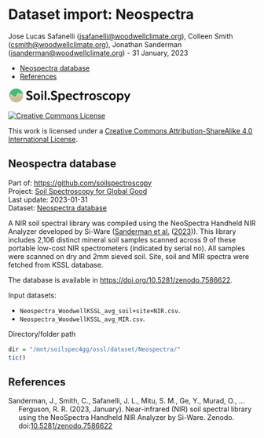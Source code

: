 Dataset import: Neospectra
================
Jose Lucas Safanelli (<jsafanelli@woodwellclimate.org>), Colleen Smith
(<csmith@woodwellclimate.org>), Jonathan Sanderman
(<jsanderman@woodwellclimate.org>) -
31 January, 2023



-   [Neospectra database](#neospectra-database)
-   [References](#references)

[<img src="../../img/soilspec4gg-logo_fc.png" alt="SoilSpec4GG logo" width="250"/>](https://soilspectroscopy.org/)

[<img alt="Creative Commons License" style="border-width:0" src="https://i.creativecommons.org/l/by-sa/4.0/88x31.png" />](http://creativecommons.org/licenses/by-sa/4.0/)

This work is licensed under a [Creative Commons Attribution-ShareAlike
4.0 International
License](http://creativecommons.org/licenses/by-sa/4.0/).

## Neospectra database

Part of: <https://github.com/soilspectroscopy>  
Project: [Soil Spectroscopy for Global
Good](https://soilspectroscopy.org)  
Last update: 2023-01-31  
Dataset: [Neospectra
database](https://soilspectroscopy.github.io/ossl-manual/neospectra-database.html)

A NIR soil spectral library was compiled using the NeoSpectra Handheld
NIR Analyzer developed by Si-Ware ([Sanderman et
al.](#ref-sanderman_jonathan_2023_7586622)
([2023](#ref-sanderman_jonathan_2023_7586622))). This library includes
2,106 distinct mineral soil samples scanned across 9 of these portable
low-cost NIR spectrometers (indicated by serial no). All samples were
scanned on dry and 2mm sieved soil. Site, soil and MIR spectra were
fetched from KSSL database.

The database is available in <https://doi.org/10.5281/zenodo.7586622>.

Input datasets:  
- `Neospectra_WoodwellKSSL_avg_soil+site+NIR.csv`.  
- `Neospectra_WoodwellKSSL_avg_MIR.csv`.

Directory/folder path

``` r
dir = "/mnt/soilspec4gg/ossl/dataset/Neospectra/"
tic()
```

## References

<div id="refs" class="references csl-bib-body hanging-indent"
line-spacing="2">

<div id="ref-sanderman_jonathan_2023_7586622" class="csl-entry">

Sanderman, J., Smith, C., Safanelli, J. L., Mitu, S. M., Ge, Y., Murad,
O., … Ferguson, R. R. (2023, January). <span
class="nocase">Near-infrared (NIR) soil spectral library using the
NeoSpectra Handheld NIR Analyzer by Si-Ware</span>. Zenodo.
doi:[10.5281/zenodo.7586622](https://doi.org/10.5281/zenodo.7586622)

</div>

</div>
